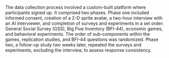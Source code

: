The data collection process involved a custom-built platform where participants signed up. It comprised two phases. Phase one included informed consent, creation of a 2-D sprite avatar, a two-hour interview with an AI interviewer, and completion of surveys and experiments in a set order: General Social Survey (GSS), Big Five Inventory (BFI-44), economic games, and behavioral experiments. The order of sub-components within the games, replication studies, and BFI-44 questions was randomized. Phase two, a follow-up study two weeks later, repeated the surveys and experiments, excluding the interview, to assess response consistency.